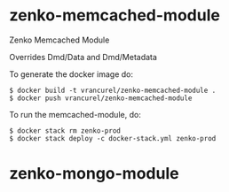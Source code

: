 # zenko-memcached-module
Zenko Memcached Module

Overrides Dmd/Data and Dmd/Metadata

To generate the docker image do:

```
$ docker build -t vrancurel/zenko-memcached-module .
$ docker push vrancurel/zenko-memcached-module
```

To run the memcached-module, do:

```
$ docker stack rm zenko-prod
$ docker stack deploy -c docker-stack.yml zenko-prod
```

# zenko-mongo-module
